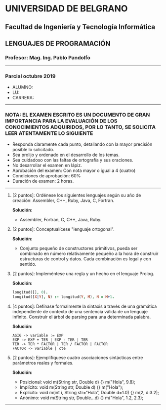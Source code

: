 # UNIVERSIDAD DE BELGRANO

## Facultad de Ingeniería y Tecnología Informática

## LENGUAJES DE PROGRAMACIÓN

### Profesor: Mag. Ing. Pablo Pandolfo

---

### Parcial octubre 2019

* ALUMNO:  
* LU:
* CARRERA:

---

### NOTA: EL EXAMEN ESCRITO ES UN DOCUMENTO DE GRAN IMPORTANCIA PARA LA EVALUACIÓN DE LOS CONOCIMIENTOS ADQUIRIDOS, POR LO TANTO, SE SOLICITA LEER ATENTAMENTE LO SIGUIENTE

* Responda claramente cada punto, detallando con la mayor precisión posible lo solicitado.
* Sea prolijo y ordenado en el desarrollo de los temas.
* Sea cuidadoso con las faltas de ortografía y sus oraciones.
* No desarrollar el examen en lápiz.
* Aprobación del examen: Con nota mayor o igual a 4 (cuatro)
* Condiciones de aprobación: 60%
* Duración de examen: 2 horas.

---

1. [2 puntos]: Ordénese los siguientes lenguajes según su año de creación: Assembler, C++, Ruby, Java, C, Fortran.

    **Solución:**

    * Assembler, Fortran, C, C++, Java, Ruby.

1. [2 puntos]: Conceptualícese "lenguaje ortogonal".

    **Solución:**

    * Conjunto pequeño de constructores primitivos, pueda ser combinado en número relativamente pequeño a la hora de construir estructuras de control y datos. Cada combinación es legal y con sentido.

1. [2 puntos]: Impleméntese una regla y un hecho en el lenguaje Prolog.

    **Solución:**

    ```prolog
    longitud([], 0).
    longitud([X|Y], N) :- longitud(Y, M), N = M+1.
    ```

1. [4 puntos]: Defínase formalmente la sintaxis a través de una gramática independiente de contexto de una sentencia válida de un lenguaje infinito. Construir el árbol de parsing para una determinada palabra.

    **Solución:**

    ```grammar
    ASIG -> variable := EXP
    EXP -> EXP + TER | EXP - TER | TER
    TER -> TER * FACTOR | TER / FACTOR | FACTOR
    FACTOR -> variable | cte
    ```

1. [2 puntos]: Ejemplifíquese cuatro asociaciones sintácticas entre parámetros reales y formales.

    **Solución:**

    * Posicional: void m(String str, Double d) {}                      m("Hola", 9.8);
    * Implícito:  void m(String str, Double d) {}                      m("Hola");
    * Explícito:  void m(int i, String str=“Hola”, Double d=1.0) {}    m(2, d:3.2);
    * Anónimo:    void m(String str, Double…d) {}                      m("Hola", 1.2, 2.3);

---
